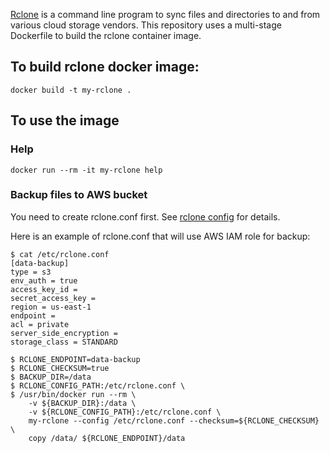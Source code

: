 
[Rclone](https://rclone.org) is a command line program to sync files and directories to and from various cloud storage vendors.
This repository uses a multi-stage Dockerfile to build the rclone container image.

## To build rclone docker image:

```
docker build -t my-rclone .
```

## To use the image

### Help
```
docker run --rm -it my-rclone help
```

### Backup files to AWS bucket

You need to create rclone.conf first. See [rclone config](https://rclone.org/docs/) for details.

Here is an example of rclone.conf that will use AWS IAM role for backup:

```console
$ cat /etc/rclone.conf
[data-backup]
type = s3
env_auth = true
access_key_id =
secret_access_key =
region = us-east-1
endpoint =
acl = private
server_side_encryption =
storage_class = STANDARD
```

```console
$ RCLONE_ENDPOINT=data-backup
$ RCLONE_CHECKSUM=true
$ BACKUP_DIR=/data
$ RCLONE_CONFIG_PATH:/etc/rclone.conf \
$ /usr/bin/docker run --rm \
	-v ${BACKUP_DIR}:/data \
	-v ${RCLONE_CONFIG_PATH}:/etc/rclone.conf \
	my-rclone --config /etc/rclone.conf --checksum=${RCLONE_CHECKSUM} \
	copy /data/ ${RCLONE_ENDPOINT}/data
```

